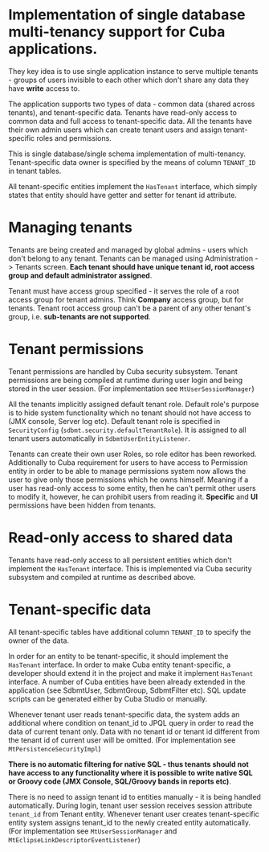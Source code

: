# Implementation of single database multi-tenancy support for Cuba applications.

They key idea is to use single application instance to serve multiple tenants - groups of users invisible to each other which don't share any data they have **write** access to.

The application supports two types of data - common data (shared across tenants), and tenant-specific data.
Tenants have read-only access to common data and full access to tenant-specific data. All the tenants have their own admin users which can create tenant users and assign tenant-specific roles and permissions.

This is single database/single schema implementation of multi-tenancy. Tenant-specific data owner is specified by the means of column `TENANT_ID` in tenant tables.

All tenant-specific entities implement the `HasTenant` interface, which simply states that entity should have getter and setter for tenant id attribute.


# Managing tenants
Tenants are being created and managed by global admins - users which don't belong to any tenant.
Tenants can be managed using Administration -> Tenants screen.
**Each tenant should have unique tenant id, root access group and default administrator assigned**.

Tenant must have access group specified - it serves the role of a root access group for tenant admins. Think **Company** access group, but for tenants.
Tenant root access group can't be a parent of any other tenant's group, i.e. **sub-tenants are not supported**.


# Tenant permissions
Tenant permissions are handled by Cuba security subsystem. Tenant permissions are being compiled at runtime during user login and being stored in the user session.
(For implementation see `MtUserSessionManager`)

All the tenants implicitly assigned default tenant role. Default role's purpose is to hide system functionality which no tenant should not have access to (JMX console, Server log etc).
Default tenant role is specified in `SecurityConfig` (`sdbmt.security.defaultTenantRole`). It is assigned to all tenant users automatically in `SdbmtUserEntityListener`.

Tenants can create their own user Roles, so role editor has been reworked. Additionally to Cuba requirement for users to have access to Permission entity in order to be able to manage permissions system now allows the user to give only those permissions which he owns himself.
Meaning if a user has read-only access to some entity, then he can't permit other users to modify it, however, he can prohibit users from reading it.
**Specific** and **UI** permissions have been hidden from tenants.


# Read-only access to shared data
Tenants have read-only access to all persistent entities which don't implement the `HasTenant` interface.
This is implemented via Cuba security subsystem and compiled at runtime as described above. 


# Tenant-specific data
All tenant-specific tables have additional column `TENANT_ID` to specify the owner of the data.

In order for an entity to be tenant-specific, it should implement the `HasTenant` interface.
In order to make Cuba entity tenant-specific, a developer should extend it in the project and make it implement `HasTenant` interface. A number of Cuba entities have been already extended in the application (see SdbmtUser, SdbmtGroup, SdbmtFilter etc). SQL update scripts can be generated either by Cuba Studio or manually.

Whenever tenant user reads tenant-specific data, the system adds an additional where condition on tenant_id to JPQL query in order to read the data of current tenant only. Data with no tenant id or tenant id different from the tenant id of current user will be omitted.
(For implementation see `MtPersistenceSecurityImpl`)

**There is no automatic filtering for native SQL - thus tenants should not have access to any functionality where it is possible to write native SQL or Groovy code (JMX Console, SQL/Groovy bands in reports etc)**.

There is no need to assign tenant id to entities manually - it is being handled automatically.
During login, tenant user session receives session attribute `tenant_id` from Tenant entity. Whenever tenant user creates tenant-specific entity system assigns tenant_id to the newly created entity automatically.
(For implementation see `MtUserSessionManager` and `MtEclipseLinkDescriptorEventListener`)